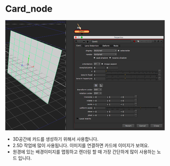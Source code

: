 # Card\_node

![](../../.gitbook/assets/card_node.png)

* 3D공간에 카드를 생성하기 위해서 사용합니다.
* 2.5D 작업에 많이 사용됩니다. 이미지를 연결하면 카드에 이미지가 보여요.
* 원경에 있는 배경이미지를 맵핑하고 렌더링 할 때 가장 간단하게 많이 사용하는 노드 입니다.

